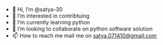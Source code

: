 - 👋 Hi, I’m @satya-30
- 👀 I’m interested in contribtuing 
- 🌱 I’m currently learning python
- 💞️ I’m looking to collaborate on python software solution
- 📫 How to reach me mail me on satya.071410@gmail.com

<!---
satya-30/satya-30 is a ✨ special ✨ repository because its `README.md` (this file) appears on your GitHub profile.
You can click the Preview link to take a look at your changes.
--->
